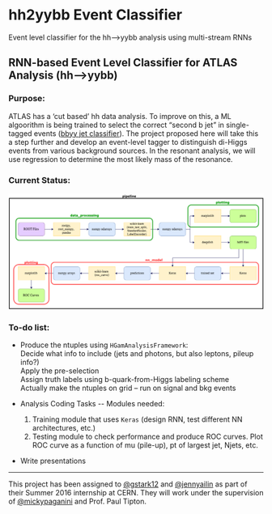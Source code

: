 # hh2yybb Event Classifier
Event level classifier for the hh-->yybb analysis using multi-stream RNNs

## RNN-based Event Level Classifier for ATLAS Analysis (hh-->yybb) 
 
### Purpose: 
ATLAS has a ‘cut based’ hh data analysis. To improve on this, a ML algoorithm is being trained to select the correct “second b jet” in single-tagged events ([bbyy jet classifier](https://github.com/jemrobinson/bbyy_jet_classifier)). The project proposed here will take this a step further and develop an event-level tagger to distinguish di-Higgs events from various background sources. In the resonant analysis, we will use regression to determine the most likely mass of the resonance. 
 
### Current Status:
![Pipeline](images/UGsWorkflow.png)

### To-do list:
 
* Produce the ntuples using `HGamAnalysisFramework`:  
     Decide what info to include (jets and photons, but also leptons, pileup info?)   
     Apply the pre-selection </br>
     Assign truth labels using b-quark-from-Higgs labeling scheme </br>
     Actually make the ntuples on grid – run on signal and bkg events
 
* Analysis Coding Tasks -- Modules needed: 
   1. Training module that uses `Keras` (design RNN, test different NN architectures, etc.) 
   2. Testing module to check performance and produce ROC curves. Plot ROC curve as a function of mu (pile-up), pt of largest jet, Njets, etc. 
  
* Write presentations

---
This project has been assigned to [@gstark12](https://github.com/gstark12) and [@jennyailin](https://github.com/jennyailin) as part of their Summer 2016 internship at CERN. They will work under the supervision of [@mickypaganini](https://github.com/mickypaganini) and Prof. Paul Tipton.
